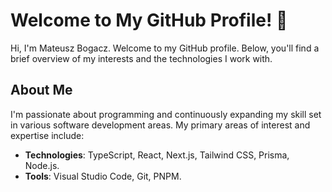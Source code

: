 

# Welcome to My GitHub Profile! 👋

Hi, I'm Mateusz Bogacz. Welcome to my GitHub profile. Below, you'll find a brief overview of my interests and the technologies I work with.

## About Me

I'm passionate about programming and continuously expanding my skill set in various software development areas. My primary areas of interest and expertise include:

- **Technologies**: TypeScript, React, Next.js, Tailwind CSS, Prisma, Node.js.
- **Tools**: Visual Studio Code, Git, PNPM.
